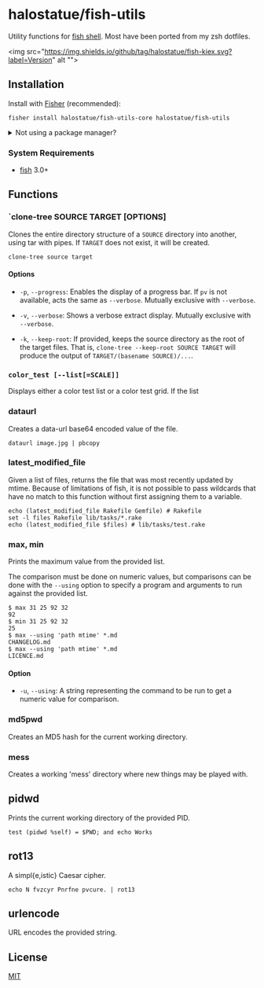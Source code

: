 # halostatue/fish-utils

Utility functions for [fish shell][]. Most have been ported from my zsh
dotfiles.

<img src="https://img.shields.io/github/tag/halostatue/fish-kiex.svg?label=Version" alt "">

## Installation

Install with [Fisher][] (recommended):

```fish
fisher install halostatue/fish-utils-core halostatue/fish-utils
```

<details>
<summary>Not using a package manager?</summary>

---

Copy `functions/*.fish` to your fish configuration directory preserving the
directory structure.

</details>

### System Requirements

- [fish][] 3.0+

## Functions

### `clone-tree SOURCE TARGET [OPTIONS]

Clones the entire directory structure of a `SOURCE` directory into another,
using tar with pipes. If `TARGET` does not exist, it will be created.

```fish
clone-tree source target
```

#### Options

- `-p`, `--progress`: Enables the display of a progress bar. If `pv` is not
  available, acts the same as `--verbose`. Mutually exclusive with `--verbose`.

- `-v`, `--verbose`: Shows a verbose extract display. Mutually exclusive with
  `--verbose`.

- `-k`, `--keep-root`: If provided, keeps the source directory as the root of
  the target files. That is, `clone-tree --keep-root SOURCE TARGET` will produce
  the output of `TARGET/(basename SOURCE)/...`.

### `color_test [--list[=SCALE]]`

Displays either a color test list or a color test grid. If the list

### dataurl

Creates a data-url base64 encoded value of the file.

```fish
dataurl image.jpg | pbcopy
```

### latest_modified_file

Given a list of files, returns the file that was most recently updated by
mtime. Because of limitations of fish, it is not possible to pass wildcards
that have no match to this function without first assigning them to a
variable.

```fish
echo (latest_modified_file Rakefile Gemfile) # Rakefile
set -l files Rakefile lib/tasks/*.rake
echo (latest_modified_file $files) # lib/tasks/test.rake
```

### max, min

Prints the maximum value from the provided list.

The comparison must be done on numeric values, but comparisons can be done with
the `--using` option to specify a program and arguments to run against the
provided list.

```fish
$ max 31 25 92 32
92
$ min 31 25 92 32
25
$ max --using 'path mtime' *.md
CHANGELOG.md
$ max --using 'path mtime' *.md
LICENCE.md
```

#### Option

- `-u`, `--using`: A string representing the command to be run to get a numeric
  value for comparison.

### md5pwd

Creates an MD5 hash for the current working directory.

### mess

Creates a working 'mess' directory where new things may be played with.

## pidwd

Prints the current working directory of the provided PID.

```fish
test (pidwd %self) = $PWD; and echo Works
```

## rot13

A simpl{e,istic} Caesar cipher.

```fish
echo N fvzcyr Pnrfne pvcure. | rot13
```

## urlencode

URL encodes the provided string.

## License

[MIT](LICENCE.md)

[fisher]: https://github.com/jorgebucaran/fisher
[fish]: https://github.com/fish-shell/fish-shell
[fish shell]: https://fishshell.com 'friendly interactive shell'
